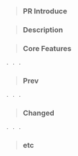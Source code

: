 > ### PR Introduce

> ### Description

> ### Core Features

```kotlin
. . .
```

> ### Prev

```kotlin
. . .
```

> ### Changed

```kotlin
. . .
```

> ### etc
